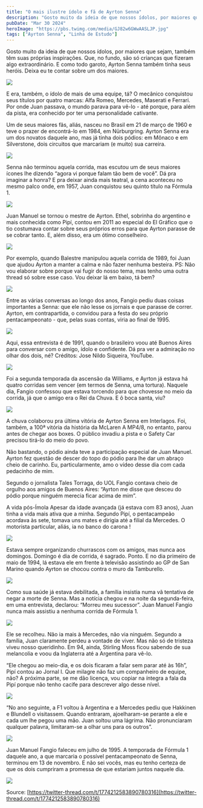 ```yaml
---
title: "O mais ilustre ídolo e fã de Ayrton Senna"
description: "Gosto muito da ideia de que nossos ídolos, por maiores que sejam, também têm suas próprias inspirações. "
pubDate: "Mar 30 2024"
heroImage: "https://pbs.twimg.com/media/GJ82w6GWwAASLJP.jpg"
tags: ["Ayrton Senna", "Linha de Estudo"]
---
```

 

Gosto muito da ideia de que nossos ídolos, por maiores que sejam, também têm suas próprias inspirações. Que, no fundo, são só crianças que fizeram algo extraordinário. E como todo garoto, Ayrton Senna também tinha seus heróis. Deixa eu te contar sobre um dos maiores.

 

[![](https://pbs.twimg.com/media/GJ82w6GWwAASLJP.jpg)](https://pbs.twimg.com/media/GJ82w6GWwAASLJP?format=jpg\&name=4096x4096)

E era, também, o ídolo de mais de uma equipe, tá? O mecânico conquistou seus títulos por quatro marcas: Alfa Romeo, Mercedes, Maserati e Ferrari. Por onde Juan passava, o mundo parava para vê-lo - até porque, para além da pista, era conhecido por ter uma personalidade cativante.

Um de seus maiores fãs, aliás, nasceu no Brasil em 21 de março de 1960 e teve o prazer de encontrá-lo em 1984, em Nürburgring. Ayrton Senna era um dos novatos daquele ano, mas já tinha dois pódios: em Mônaco e em Silverstone, dois circuitos que marcariam (e muito) sua carreira.

[![](https://pbs.twimg.com/media/GJ83PT2XMAEcEYF.jpg)](https://pbs.twimg.com/media/GJ83PT2XMAEcEYF?format=jpg\&name=4096x4096)

Senna não terminou aquela corrida, mas escutou um de seus maiores ícones lhe dizendo “agora vi porque falam tão bem de você”. Dá pra imaginar a honra? E pra deixar ainda mais teatral, a cena aconteceu no mesmo palco onde, em 1957, Juan conquistou seu quinto título na Fórmula 1.

 

[![](https://pbs.twimg.com/media/GJ83u4xWgAAp64J.jpg)](https://pbs.twimg.com/media/GJ83u4xWgAAp64J?format=jpg\&name=4096x4096)

Juan Manuel se tornou o mestre de Ayrton. Ethel, sobrinha do argentino e mais conhecida como Pipí, contou em 2011 ao especial do El Gráfico que o tio costumava contar sobre seus próprios erros para que Ayrton parasse de se cobrar tanto. E, além disso, era um ótimo conselheiro.

[![](https://pbs.twimg.com/media/GJ85KNsWsAE_Z6g.png)](https://pbs.twimg.com/media/GJ85KNsWsAE_Z6g?format=png\&name=4096x4096)

Por exemplo, quando Balestre manipulou aquela corrida de 1989, foi Juan que ajudou Ayrton a manter a calma e não fazer nenhuma besteira. PS: Não vou elaborar sobre porque vai fugir do nosso tema, mas tenho uma outra thread só sobre esse caso. Vou deixar lá em baixo, tá bem?

[![](https://pbs.twimg.com/media/GJ84W3MXUAAgo6T.jpg)](https://pbs.twimg.com/media/GJ84W3MXUAAgo6T?format=jpg\&name=4096x4096)

Entre as várias conversas ao longo dos anos, Fangio pediu duas coisas importantes a Senna: que ele não lesse os jornais e que parasse de correr. Ayrton, em contrapartida, o convidou para a festa do seu próprio pentacampeonato - que, pelas suas contas, viria ao final de 1995.

[![](https://pbs.twimg.com/media/GJ85RfbWQAAkQWM.png)](https://pbs.twimg.com/media/GJ85RfbWQAAkQWM?format=png\&name=4096x4096)

Aqui, essa entrevista é de 1991, quando o brasileiro voou até Buenos Aires para conversar com o amigo, ídolo e confidente. Dá pra ver a admiração no olhar dos dois, né? Créditos: Jose Nildo Siqueira, YouTube.

 

[![](https://pbs.twimg.com/media/GJ85dYAWEAAsPJ2.jpg)](https://pbs.twimg.com/media/GJ85dYAWEAAsPJ2?format=jpg\&name=4096x4096)

Foi a segunda temporada da ascensão da Williams, e Ayrton já estava há quatro corridas sem vencer (em termos de Senna, uma tortura). Naquele dia, Fangio confessou que estava torcendo para que chovesse no meio da corrida, já que o amigo era o Rei da Chuva. E ô boca santa, viu?

[![](https://pbs.twimg.com/media/GJ85uCHWYAA80LF.png)](https://pbs.twimg.com/media/GJ85uCHWYAA80LF?format=png\&name=4096x4096)

A chuva colaborou pra última vitória de Ayrton Senna em Interlagos. Foi, também, a 100ª vitória da história da McLaren A MP4/8, no entanto, parou antes de chegar aos boxes. O público invadiu a pista e o Safety Car precisou tirá-lo do meio do povo.

Não bastando, o pódio ainda teve a participação especial de Juan Manuel. Ayrton fez questão de descer do topo do pódio para lhe dar um abraço cheio de carinho. Eu, particularmente, amo o vídeo desse dia com cada pedacinho de mim.

Segundo o jornalista Tales Torraga, do UOL Fangio contava cheio de orgulho aos amigos de Buenos Aires: “Ayrton me disse que desceu do pódio porque ninguém merecia ficar acima de mim”.

A vida pós-Ímola Apesar da idade avançada (já estava com 83 anos), Juan tinha a vida mais ativa que a minha. Segundo Pipí, o pentacampeão acordava às sete, tomava uns mates e dirigia até a filial da Mercedes. O motorista particular, aliás, ia no banco do carona ! 

[![](https://pbs.twimg.com/media/GJ8_DW7XYAA7vrZ.jpg)](https://pbs.twimg.com/media/GJ8_DW7XYAA7vrZ?format=jpg\&name=4096x4096)

Estava sempre organizando churrascos com os amigos, mas nunca aos domingos. Domingo é dia de corrida, é sagrado. Ponto. E no dia primeiro de maio de 1994, lá estava ele em frente à televisão assistindo ao GP de San Marino quando Ayrton se chocou contra o muro da Tamburello.

[![](https://pbs.twimg.com/media/GJ8_9dMWoAIKjmn.png)](https://pbs.twimg.com/media/GJ8_9dMWoAIKjmn?format=png\&name=4096x4096)

Como sua saúde já estava debilitada, a família insistia numa vã tentativa de negar a morte de Senna. Mas a notícia chegou e na noite da segunda-feira, em uma entrevista, declarou: “Morreu meu sucessor”. Juan Manuel Fangio nunca mais assistiu a nenhuma corrida de Fórmula 1.

[![](https://pbs.twimg.com/media/GJ9BRnSXQAAgB0S.png)](https://pbs.twimg.com/media/GJ9BRnSXQAAgB0S?format=png\&name=4096x4096)

Ele se recolheu. Não ia mais à Mercedes, não via ninguém. Segundo a família, Juan claramente perdeu a vontade de viver. Mas não só de tristeza viveu nosso queridinho. Em 94, ainda, Stirling Moss ficou sabendo de sua melancolia e voou da Inglaterra até a Argentina para vê-lo.

“Ele chegou ao meio-dia, e os dois ficaram a falar sem parar até às 16h”, Pipí contou ao Jornal I. Que milagre não faz um companheiro de equipe, não? A próxima parte, se me dão licença, vou copiar na íntegra a fala da Pipí porque não tenho cacife para descrever algo desse nível.

[![](https://pbs.twimg.com/media/GJ9CKwDXkAEJu7V.jpg)](https://pbs.twimg.com/media/GJ9CKwDXkAEJu7V?format=jpg\&name=4096x4096)

“No ano seguinte, a F1 voltou à Argentina e a Mercedes pediu que Hakkinen e Blundell o visitassem. Quando entraram, ajoelharam-se perante a ele e cada um lhe pegou uma mão. Juan soltou uma lágrima. Não pronunciaram qualquer palavra, limitaram-se a olhar uns para os outros”.

[![](https://pbs.twimg.com/media/GJ9Cg_1W4AAdiaX.png)](https://pbs.twimg.com/media/GJ9Cg_1W4AAdiaX?format=png\&name=4096x4096)

Juan Manuel Fangio faleceu em julho de 1995. A temporada de Fórmula 1 daquele ano, a que marcaria o possível pentacampeonato de Senna, terminou em 13 de novembro. E não sei vocês, mas eu tenho certeza de que os dois cumpriram a promessa de que estariam juntos naquele dia.

[![](https://pbs.twimg.com/media/GJ9C4r4WYAAaAvk.jpg)](https://pbs.twimg.com/media/GJ9C4r4WYAAaAvk?format=jpg\&name=4096x4096)

Source: [https://twitter-thread.com/t/1774212583890780316](https://twitter-thread.com/t/1774212583890780316)
